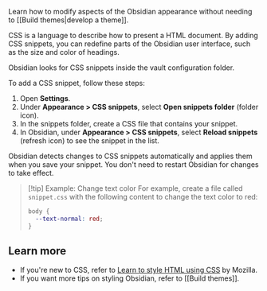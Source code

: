 Learn how to modify aspects of the Obsidian appearance without needing to [[Build themes|develop a theme]].

CSS is a language to describe how to present a HTML document. By adding CSS snippets, you can redefine parts of the Obsidian user interface, such as the size and color of headings.

Obsidian looks for CSS snippets inside the vault configuration folder. 

To add a CSS snippet, follow these steps:

1. Open **Settings**.
1. Under **Appearance > CSS snippets**, select **Open snippets folder** (folder icon).
1. In the snippets folder, create a CSS file that contains your snippet.
1. In Obsidian, under **Appearance > CSS snippets**, select **Reload snippets** (refresh icon) to see the snippet in the list.

Obsidian detects changes to CSS snippets automatically and applies them when you save your snippet. You don't need to restart Obsidian for changes to take effect.

> [!tip] Example: Change text color
> For example, create a file called `snippet.css` with the following content to change the text color to red:
> 
>
> 
> ```css
> body {
>   --text-normal: red;
> }
> ```

## Learn more

- If you're new to CSS, refer to [Learn to style HTML using CSS](https://developer.mozilla.org/en-US/docs/Learn/CSS) by Mozilla.
- If you want more tips on styling Obsidian, refer to [[Build themes]].